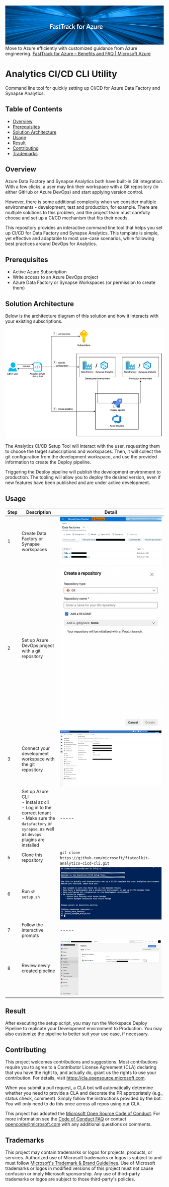 ![Fast Track for Azure](./readme_assets/fta.png)
Move to Azure efficiently with customized guidance from Azure engineering. [FastTrack for Azure – Benefits and FAQ | Microsoft Azure](https://azure.microsoft.com/en-us/programs/azure-fasttrack/)

# Analytics CI/CD CLI Utility

Command line tool for quickly setting up CI/CD for Azure Data Factory and Synapse Analytics.

## Table of Contents
- [Overview](#overview)
- [Prerequisites](#prerequisites)
- [Solution Architecture](#solution-architecture)
- [Usage](#usage)
- [Result](#result)
- [Contributing](#contributing)
- [Trademarks](#trademarks)

## Overview

Azure Data Factory and Synapse Analytics both have built-in Git integration. With a few clicks, a user may link their workspace with a Git repository (in either GitHub or Azure DevOps) and start applying version control.

However, there is some additional complexity when we consider multiple environments - development, test and production, for example. There are multiple solutions to this problem, and the project team must carefully choose and set up a CI/CD mechanism that fits their needs.

This repository provides an interactive command line tool that helps you set up CI/CD for Data Factory and Synapse Analytics. This template is simple, yet effective and adaptable to most use-case scenarios, while following best practices around DevOps for Analytics.

## Prerequisites

- Active Azure Subscription
- Write access to an Azure DevOps project
- Azure Data Factory or Synapse Workspaces (or permission to create them)

## Solution Architecture

Below is the architecture diagram of this solution and how it interacts with your existing subscriptions.

![Solution Architecture](./readme_assets/architecture.drawio.png)

The Analytics CI/CD Setup Tool will interact with the user, requesting them to choose the target subscriptions and workspaces. Then, it will collect the git configuration from the development workspace, and use the provided information to create the Deploy pipeline.

Triggering the Deploy pipeline will publish the development environment to production. The tooling will allow you to deploy the desired version, even if new features have been published and are under active development.

## Usage

| Step | Description | Detail |
| --- | ------------ | ----- |
| 1 | Create Data Factory or Synapse workspaces | ![Identify workspaces](./readme_assets/1_verify_workspaces.png) |
| 2 | Set up Azure DevOps project with a git repository | ![Setup Git Repository](./readme_assets/3_setup_git_repository.png) |
| 3 | Connect your development workspace with the git repository | ![Setup Git Integration](./readme_assets/4_setup_git_integration.png) |
| 4 | Set up Azure CLI <br> - Instal az cli <br> - Log in to the correct tenant <br> - Make sure the `datafactory` or `synapse`, as well as `devops` plugins are installed  | ----- |
| 5 | Clone this repository | ```git clone https://github.com/microsoft/ftatoolkit-analytics-cicd-cli.git``` |
| 6 | Run `sh setup.sh` | ![Start setup](./readme_assets/2_start_setup.png) |
| 7 | Follow the interactive prompts | ----- |
| 8 | Review newly created pipeline | ![Start setup](./readme_assets/5_review_pipelines.png) |

## Result

After executing the setup script, you may run the Workspace Deploy Pipeline to replicate your Development environment to Production. You may also customize the pipeline to better suit your use case, if necessary.

## Contributing

This project welcomes contributions and suggestions.  Most contributions require you to agree to a
Contributor License Agreement (CLA) declaring that you have the right to, and actually do, grant us
the rights to use your contribution. For details, visit https://cla.opensource.microsoft.com.

When you submit a pull request, a CLA bot will automatically determine whether you need to provide
a CLA and decorate the PR appropriately (e.g., status check, comment). Simply follow the instructions
provided by the bot. You will only need to do this once across all repos using our CLA.

This project has adopted the [Microsoft Open Source Code of Conduct](https://opensource.microsoft.com/codeofconduct/).
For more information see the [Code of Conduct FAQ](https://opensource.microsoft.com/codeofconduct/faq/) or
contact [opencode@microsoft.com](mailto:opencode@microsoft.com) with any additional questions or comments.

## Trademarks

This project may contain trademarks or logos for projects, products, or services. Authorized use of Microsoft 
trademarks or logos is subject to and must follow 
[Microsoft's Trademark & Brand Guidelines](https://www.microsoft.com/en-us/legal/intellectualproperty/trademarks/usage/general).
Use of Microsoft trademarks or logos in modified versions of this project must not cause confusion or imply Microsoft sponsorship.
Any use of third-party trademarks or logos are subject to those third-party's policies.
